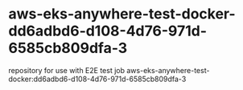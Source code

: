 # aws-eks-anywhere-test-docker-dd6adbd6-d108-4d76-971d-6585cb809dfa-3
repository for use with E2E test job aws-eks-anywhere-test-docker:dd6adbd6-d108-4d76-971d-6585cb809dfa-3
